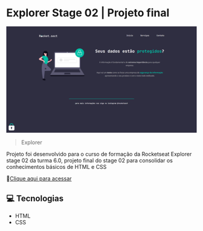 # Explorer Stage 02 | Projeto final

![preview](images/preview.png)

> Explorer

Projeto foi desenvolvido para o curso de formação da Rocketseat Explorer stage 02 da turma 6.0, projeto final do stage 02 para consolidar os conhecimentos básicos de HTML e CSS

🔗[Clique aqui para acessar](https://explorer-stage2-pjfinal.vercel.app/)

## 💻 Tecnologias

- HTML
- CSS
